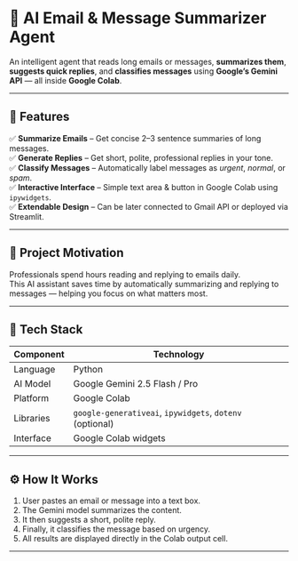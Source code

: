 # 📧 AI Email & Message Summarizer Agent 

An intelligent agent that reads long emails or messages, **summarizes them**, **suggests quick replies**, and **classifies messages** using **Google’s Gemini API** — all inside **Google Colab**.

---

## 🚀 Features

✅ **Summarize Emails** – Get concise 2–3 sentence summaries of long messages.  
✅ **Generate Replies** – Get short, polite, professional replies in your tone.  
✅ **Classify Messages** – Automatically label messages as *urgent*, *normal*, or *spam*.  
✅ **Interactive Interface** – Simple text area & button in Google Colab using `ipywidgets`.  
✅ **Extendable Design** – Can be later connected to Gmail API or deployed via Streamlit.

---

## 🧠 Project Motivation

Professionals spend hours reading and replying to emails daily.  
This AI assistant saves time by automatically summarizing and replying to messages — helping you focus on what matters most.

---

## 🧩 Tech Stack

| Component | Technology |
|------------|-------------|
| Language | Python |
| AI Model | Google Gemini 2.5 Flash / Pro |
| Platform | Google Colab |
| Libraries | `google-generativeai`, `ipywidgets`, `dotenv` (optional) |
| Interface | Google Colab widgets |

---

## ⚙️ How It Works

1. User pastes an email or message into a text box.  
2. The Gemini model summarizes the content.  
3. It then suggests a short, polite reply.  
4. Finally, it classifies the message based on urgency.  
5. All results are displayed directly in the Colab output cell.

---



